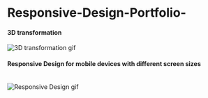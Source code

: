 # Responsive-Design-Portfolio-

<html>
<body>

<h4>3D transformation</h4>
<img src="http://webpage.pace.edu/yh19243n/ResponsiveDesign(Portfolio)/ResponsiveWebpage.gif" alt="3D transformation gif">
<h4>Responsive Design for mobile devices with different screen sizes</h4><br />
<img src="http://webpage.pace.edu/yh19243n/ResponsiveDesign(Portfolio)/ResponsiveWebpage.gif" alt="Responsive Design gif">



</body>
</html>
